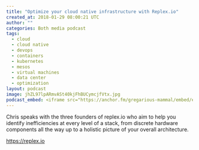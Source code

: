 ```yaml
---
title: "Optimize your cloud native infrastructure with Replex.io"
created_at: 2018-01-29 08:00:21 UTC
author: ""
categories: Both media podcast
tags:
  - cloud
  - cloud native
  - devops
  - containers
  - kubernetes
  - mesos
  - virtual machines
  - data center
  - optimization
layout: podcast
image: jhZL97lpARmvASt40kjFhBUCymcjfVtx.jpg
podcast_embed: <iframe src="https://anchor.fm/gregarious-mammal/embed/episodes/Optimize-your-cloud-native-infrastructure-with-Replex-io-e14p5t" height="102px" width="400px" frameborder="0" scrolling="no"></iframe>
---
```


Chris speaks with the three founders of replex.io who aim to help you identify inefficiencies at every level of a stack, from discrete hardware components all the way up to a holistic picture of your overall architecture.

<https://replex.io>
